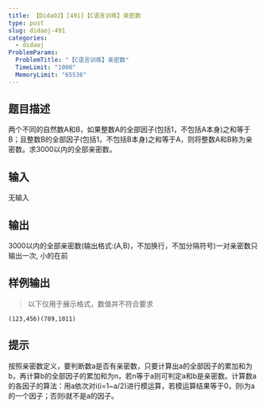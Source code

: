 ```yaml
---
title: 【DidaOJ】[491]【C语言训练】亲密数
type: post
slug: didaoj-491
categories:
  - didaoj
ProblemParams:
  ProblemTitle: "【C语言训练】亲密数"
  TimeLimit: "1000"
  MemoryLimit: "65536"
---
```


## 题目描述

两个不同的自然数A和B，如果整数A的全部因子(包括1，不包括A本身)之和等于B；且整数B的全部因子(包括1，不包括B本身)之和等于A，则将整数A和B称为亲密数。求3000以内的全部亲密数。

## 输入

无输入

## 输出

3000以内的全部亲密数(输出格式:(A,B)，不加换行，不加分隔符号)一对亲密数只输出一次, 小的在前

## 样例输出

> 以下仅用于展示格式，数值并不符合要求

```
(123,456)(789,1011)
```

## 提示

按照亲密数定义，要判断数a是否有亲密数，只要计算出a的全部因子的累加和为b，再计算b的全部因子的累加和为n，若n等于a则可判定a和b是亲密数。计算数a的各因子的算法：用a依次对i(i=1~a/2)进行模运算，若模运算结果等于0，则i为a的一个因子；否则i就不是a的因子。

